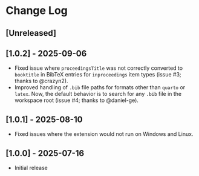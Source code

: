 # Change Log

## [Unreleased]

## [1.0.2] - 2025-09-06

- Fixed issue where `proceedingsTitle` was not correctly converted to `booktitle` in BibTeX entries for `inproceedings` item types (issue #3; thanks to @crazyn2).
- Improved handling of `.bib` file paths for formats other than `quarto` or `latex`. Now, the default behavior is to search for any `.bib` file in the workspace root (issue #4; thanks to @daniel-ge).

## [1.0.1] - 2025-08-10

- Fixed issues where the extension would not run on Windows and Linux.

## [1.0.0] - 2025-07-16

- Initial release